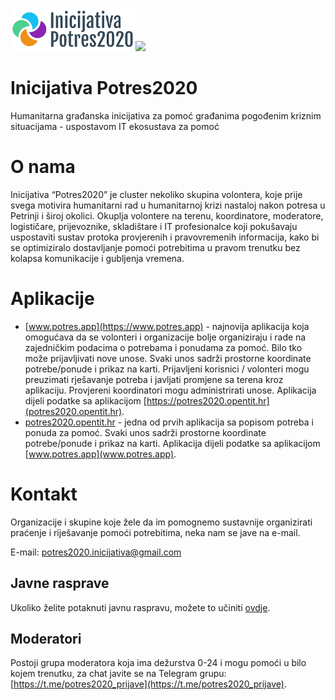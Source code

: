 [![Inicijativa Potres2020](Inicijativa2020-logo-web-small.png)](https://potres2020.github.io)[![](GoogleAnalytics.svg?maxAge=2592000)](#)
# Inicijativa Potres2020
Humanitarna građanska inicijativa za pomoć građanima pogođenim kriznim situacijama - uspostavom IT ekosustava za pomoć

# O nama
Inicijativa “Potres2020” je cluster nekoliko skupina volontera,
koje prije svega motivira humanitarni rad u humanitarnoj krizi nastaloj nakon potresa u Petrinji i široj okolici.
Okuplja volontere na terenu, koordinatore, moderatore, logističare, prijevoznike, skladištare i IT profesionalce koji pokušavaju
uspostaviti sustav protoka provjerenih i pravovremenih informacija, kako bi se optimiziralo dostavljanje pomoći potrebitima
u pravom trenutku bez kolapsa komunikacije i gubljenja vremena.

# Aplikacije
 * [www.potres.app](https://www.potres.app) - najnovija aplikacija koja omogućava da se volonteri i organizacije bolje organiziraju i rade na zajedničkim podacima o potrebama i ponudama za pomoć. Bilo tko može prijavljivati nove unose. Svaki unos sadrži prostorne koordinate potrebe/ponude i prikaz na karti. Prijavljeni korisnici / volonteri mogu preuzimati rješavanje potreba i javljati promjene sa terena kroz aplikaciju. Provjereni koordinatori mogu administrirati unose. Aplikacija dijeli podatke sa aplikacijom [https://potres2020.opentit.hr](potres2020.opentit.hr).
 * [potres2020.opentit.hr](potres2020.opentit.hr) - jedna od prvih aplikacija sa popisom potreba i ponuda za pomoć. Svaki unos sadrži prostorne koordinate potrebe/ponude i prikaz na karti. Aplikacija dijeli podatke sa aplikacijom [www.potres.app](www.potres.app).

# Kontakt
Organizacije i skupine koje žele da im pomognemo sustavnije organizirati praćenje i riješavanje pomoći potrebitima, neka nam se jave na e-mail.

E-mail: [potres2020.inicijativa@gmail.com](mailto:potres2020.inicijativa@gmail.com)
## Javne rasprave
Ukoliko želite potaknuti javnu raspravu, možete to učiniti [ovdje](https://github.com/potres2020/potres2020.github.io/discussions/1).

## Moderatori
Postoji grupa moderatora koja ima dežurstva 0-24 i mogu pomoći u bilo kojem trenutku, za chat javite se na Telegram grupu: [https://t.me/potres2020_prijave](https://t.me/potres2020_prijave).
